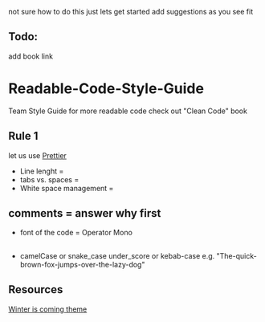 
not sure how to do this just lets get started add suggestions as you see fit 
## Todo:
add book link
# Readable-Code-Style-Guide
Team Style Guide for more readable code check out "Clean Code" book
## Rule 1
let us use [Prettier](https://prettier.io/)  
* Line lenght = 
* tabs vs. spaces =  
* White space management = 
## comments = answer why first 
* font of the code = Operator Mono
## 
* camelCase or snake_case under_score or kebab-case e.g. "The-quick-brown-fox-jumps-over-the-lazy-dog"
## Resources 

[Winter is coming theme](https://marketplace.visualstudio.com/items?itemName=johnpapa.winteriscoming&wt.mc_id=code-twitter-jopapa)
